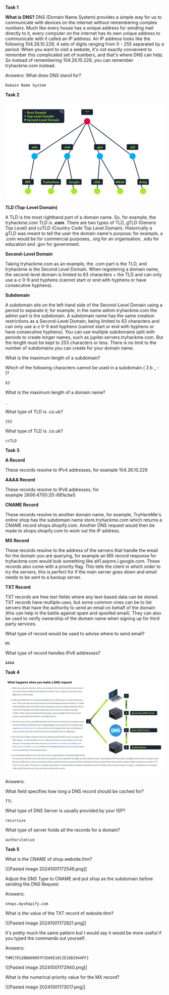 **Task 1**

**What is DNS?**
DNS (Domain Name System) provides a simple way for us to communicate with devices on the internet without remembering complex numbers. Much like every house has a unique address for sending mail directly to it, every computer on the internet has its own unique address to communicate with it called an IP address. An IP address looks like the following 104.26.10.229, 4 sets of digits ranging from 0 - 255 separated by a period. When you want to visit a website, it's not exactly convenient to remember this complicated set of numbers, and that's where DNS can help. So instead of remembering 104.26.10.229, you can remember tryhackme.com instead.

Answers:
What does DNS stand for?
```
Domain Name System
```

**Task 2**

![Output](Images/29.png)

**TLD (Top-Level Domain)**

A TLD is the most righthand part of a domain name. So, for example, the tryhackme.com TLD is **.com**. There are two types of TLD, gTLD (Generic Top Level) and ccTLD (Country Code Top Level Domain). Historically a gTLD was meant to tell the user the domain name's purpose; for example, a .com would be for commercial purposes, .org for an organisation, .edu for education and .gov for government. 

**Second-Level Domain**

Taking tryhackme.com as an example, the .com part is the TLD, and tryhackme is the Second Level Domain. When registering a domain name, the second-level domain is limited to 63 characters + the TLD and can only use a-z 0-9 and hyphens (cannot start or end with hyphens or have consecutive hyphens).

**Subdomain**  

A subdomain sits on the left-hand side of the Second-Level Domain using a period to separate it; for example, in the name admin.tryhackme.com the admin part is the subdomain. A subdomain name has the same creation restrictions as a Second-Level Domain, being limited to 63 characters and can only use a-z 0-9 and hyphens (cannot start or end with hyphens or have consecutive hyphens). You can use multiple subdomains split with periods to create longer names, such as jupiter.servers.tryhackme.com. But the length must be kept to 253 characters or less. There is no limit to the number of subdomains you can create for your domain name.

What is the maximum length of a subdomain?

Which of the following characters cannot be used in a subdomain ( 3 b _ - )?
```
63
```
What is the maximum length of a domain name?
```
_
```
What type of TLD is .co.uk?
```
253
```
What type of TLD is .co.uk?
```
ccTLD
```

**Task 3**

**A Record**

These records resolve to IPv4 addresses, for example 104.26.10.229

**AAAA Record**

These records resolve to IPv6 addresses, for example 2606:4700:20::681a:be5  

**CNAME Record**

These records resolve to another domain name, for example, TryHackMe's online shop has the subdomain name store.tryhackme.com which returns a CNAME record shops.shopify.com. Another DNS request would then be made to shops.shopify.com to work out the IP address.  

**MX Record**

These records resolve to the address of the servers that handle the email for the domain you are querying, for example an MX record response for tryhackme.com would look something like alt1.aspmx.l.google.com. These records also come with a priority flag. This tells the client in which order to try the servers, this is perfect for if the main server goes down and email needs to be sent to a backup server.

**TXT Record**

TXT records are free text fields where any text-based data can be stored. TXT records have multiple uses, but some common ones can be to list servers that have the authority to send an email on behalf of the domain (this can help in the battle against spam and spoofed email). They can also be used to verify ownership of the domain name when signing up for third party services.

What type of record would be used to advise where to send email?
```
MX
```
What type of record handles IPv6 addresses?
```
AAAA
```

**Task 4**

![Output](Images/30.png)

Answers:

What field specifies how long a DNS record should be cached for?
```
TTL
```
What type of DNS Server is usually provided by your ISP?
```
recursive
```
What type of server holds all the records for a domain?
```
authoritative
```

**Task 5**

What is the CNAME of shop.website.thm?

![[Pasted image 20241001172546.png]]

Adjust the DNS Type to CNAME and put shop as the subdomain before sending the DNS Request

Answers:

```
shops.myshopify.com
```

What is the value of the TXT record of website.thm?

![[Pasted image 20241001172821.png]]

It's pretty much the same pattern but I would say it would be more useful if you typed the commands out yourself.

Answers:

```
THM{7012BBA60997F35A9516C2E16D2944FF}
```

![[Pasted image 20241001172940.png]]

What is the numerical priority value for the MX record?

![[Pasted image 20241001173017.png]]